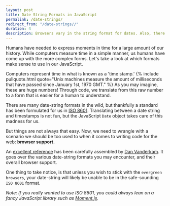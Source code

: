 ```yaml
---
layout: post
title: Date String Formats in JavaScript
permalink: /date-strings/
redirect_from: "/date-strings//"
duration: 4
description: Browsers vary in the string format for dates. Also, there is history behind representing real-world dates on a computer. Pun unfortunately intended.
---
```


Humans have needed to express moments in time for a large amount of our history. While computers measure time in a simple manner, us humans have come up with the more complex forms. Let's take a look at which formats make sense to use in our JavaScript.

Computers represent time in what is known as a 'time stamp.' {% include pullquote.html quote="Unix machines measure the amount of milliseconds that have passed since January 1st, 1970 GMT." %} As you may imagine, these are huge numbers! Through code, we translate from this raw number to a form that is easier for a human to understand.

There are many date-string formats in the wild, but thankfully a standard has been formulated for us in [ISO 8601](http://www.iso.org/iso/iso8601). Translating between a date string and timestamps is not fun, but the JavaScript `Date` object takes care of this madness for us.

But things are not always that easy. Now, we need to wrangle with a scenario we should be too used to when it comes to writing code for the web: **browser support.**

An [excellent reference](http://dygraphs.com/date-formats.html) has been carefully assembled by [Dan Vanderkam](http://www.danvk.org/). It goes over the various date-string formats you may encounter, and their overall browser support.

One thing to take notice, is that unless you wish to stick with the `evergreen browsers`, your date-string will likely be unable to be in the safe-sounding `ISO 8601` format.

*Note: If you really wanted to use ISO 8601, you could always lean on a fancy JavaScript library such as [Moment.js](http://momentjs.com/).*
